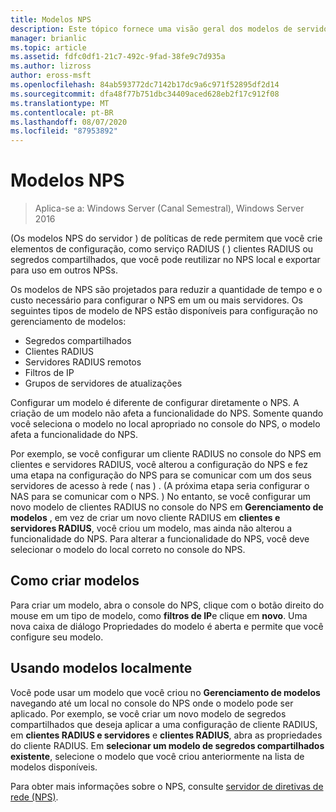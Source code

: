 ```yaml
---
title: Modelos NPS
description: Este tópico fornece uma visão geral dos modelos de servidor de políticas de rede no Windows Server 2016.
manager: brianlic
ms.topic: article
ms.assetid: fdfc0df1-21c7-492c-9fad-38fe9c7d935a
ms.author: lizross
author: eross-msft
ms.openlocfilehash: 84ab593772dc7142b17dc9a6c971f52895df2d14
ms.sourcegitcommit: dfa48f77b751dbc34409aced628eb2f17c912f08
ms.translationtype: MT
ms.contentlocale: pt-BR
ms.lasthandoff: 08/07/2020
ms.locfileid: "87953892"
---
```

# <a name="nps-templates"></a>Modelos NPS

>Aplica-se a: Windows Server (Canal Semestral), Windows Server 2016

\(Os modelos NPS do servidor \) de políticas de rede permitem que você crie elementos de configuração, como serviço RADIUS \( \) clientes RADIUS ou segredos compartilhados, que você pode reutilizar no NPS local e exportar para uso em outros NPSs.

Os modelos de NPS são projetados para reduzir a quantidade de tempo e o custo necessário para configurar o NPS em um ou mais servidores. Os seguintes tipos de modelo de NPS estão disponíveis para configuração no gerenciamento de modelos:

- Segredos compartilhados
- Clientes RADIUS
- Servidores RADIUS remotos
- Filtros de IP
- Grupos de servidores de atualizações

Configurar um modelo é diferente de configurar diretamente o NPS. A criação de um modelo não afeta a funcionalidade do NPS. Somente quando você seleciona o modelo no local apropriado no console do NPS, o modelo afeta a funcionalidade do NPS.

Por exemplo, se você configurar um cliente RADIUS no console do NPS em clientes e servidores RADIUS, você alterou a configuração do NPS e fez uma etapa na configuração do NPS para se comunicar com um dos seus servidores de acesso à rede \( nas \) . \(A próxima etapa seria configurar o NAS para se comunicar com o NPS. \) No entanto, se você configurar um novo modelo de clientes RADIUS no console do NPS em **Gerenciamento de modelos** , em vez de criar um novo cliente RADIUS em **clientes e servidores RADIUS**, você criou um modelo, mas ainda não alterou a funcionalidade do NPS. Para alterar a funcionalidade do NPS, você deve selecionar o modelo do local correto no console do NPS.

## <a name="creating-templates"></a>Como criar modelos

Para criar um modelo, abra o console do NPS, clique com o botão direito do mouse em um tipo de modelo, como **filtros de IP**e clique em **novo**. Uma nova caixa de diálogo Propriedades do modelo é aberta e permite que você configure seu modelo.

## <a name="using-templates-locally"></a>Usando modelos localmente

Você pode usar um modelo que você criou no **Gerenciamento de modelos** navegando até um local no console do NPS onde o modelo pode ser aplicado. Por exemplo, se você criar um novo modelo de segredos compartilhados que deseja aplicar a uma configuração de cliente RADIUS, em **clientes RADIUS e servidores** e **clientes RADIUS**, abra as propriedades do cliente RADIUS. Em **selecionar um modelo de segredos compartilhados existente**, selecione o modelo que você criou anteriormente na lista de modelos disponíveis.

Para obter mais informações sobre o NPS, consulte [servidor de diretivas de rede (NPS)](nps-top.md).
